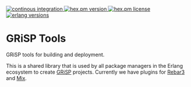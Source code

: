 <p>
  <a href="https://github.com/grisp/grisp_tools/actions/workflows/continous_integration.yaml?query=branch%3Amaster">
    <img alt="continous integration" src="https://img.shields.io/github/workflow/status/grisp/grisp_tools/Continuous%20Integration?style=flat-square"/>
  </a>
  <a href="https://hex.pm/packages/grisp_tools">
    <img alt="hex.pm version" src="https://img.shields.io/hexpm/v/grisp_tools.svg?style=flat-square"/>
  </a>
  <a href="LICENSE">
    <img alt="hex.pm license" src="https://img.shields.io/hexpm/l/grisp_tools.svg?style=flat-square"/>
  </a>
  <a href="https://github.com/grisp/grisp_tools/blob/master/.github/workflows/ci.yml#L15-L16">
    <img alt="erlang versions" src="https://img.shields.io/badge/erlang-23+-blue.svg?style=flat-square"/>
  </a>
</p>

# GRiSP Tools

GRiSP tools for building and deployment.

This is a shared library that is used by all package managers in the Erlang ecosystem to create [GRiSP](https://grisp.org/) projects. Currently we have plugins for [Rebar3](https://github.com/grisp/rebar3_grisp) and [Mix](https://github.com/grisp/mix_grisp).
